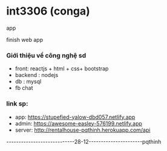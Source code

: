# int3306 (conga)
app

finish web app

### Giới thiệu về công nghệ sd
- front: reactjs + html + css+ bootstrap 
- backend : nodejs
- db : mysql
- fb chat
### link sp: 
- app: https://stupefied-yalow-dbd057.netlify.app
- admin: https://awesome-easley-576199.netlify.app
- server: http://rentalhouse-pqthinh.herokuapp.com/api

----------------------------28-12----------------------pqthinh
